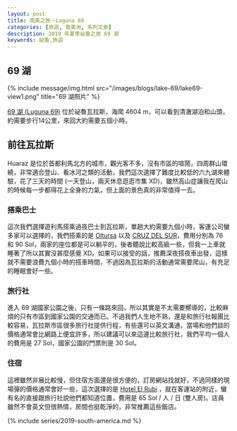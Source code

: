 ```yaml
---
layout: post
title: 南美之旅－Laguna 69
categories: [旅遊, 南美洲, 系列文章]
description: 2019 年夏季祕魯之旅 69 湖
keywords: 祕魯,旅遊
---
```


## 69 湖

{% include message/img.html src="/images/blogs/lake-69/lake69-view1.png" title="69 湖照片" %}

[69 湖 (Luguna 69)](https://www.tripadvisor.com.tw/Attraction_Review-g737084-d3387209-Reviews-Laguna_69-Yungay_Ancash_Region.html) 位於祕魯瓦拉斯，海爬 4604 m，可以看到清澈湖泊和山頭，約需要步行14公里，來回大約需要五個小時。

## 前往瓦拉斯

Huaraz 是位於首都利馬北方的城市，觀光客不多，沒有市區的喧鬧，四周群山環繞，非常適合登山、看冰河之類的活動，我們這次選擇了難度比較低的六九湖來體驗，花了三天的時間 (一天登山，兩天休息逛逛市集 XD)，雖然高山症讓我在爬山的時候每一步都得花上全身的力氣，但上面的景色真的非常值得一去。

### 搭乘巴士

這次我們選擇遊利馬搭乘過夜巴士到瓦拉斯，單趟大約需要九個小時，客運公司蠻多家可以選擇的，我們搭乘的是      [Oltursa](https://www.oltursa.pe/) 以及 [CRUZ DEL SUR](https://www.cruzdelsur.com.pe/)，費用分別為 76 和 90 Sol，兩家的座位都是可以躺平的，後者聽說比較高級一些，但我一上車就睡著了所以其實沒甚麼感覺 XD。如果可以接受的話，推薦深夜搭夜車出發，這樣就不需要浪費九個小時的搭車時間，不過因為瓦拉斯的活動通常需要爬山，有充足的睡眠會好一些。

### 旅行社

進入 69 湖國家公園之後，只有一條路來回，所以其實是不太需要嚮導的，比較麻煩的只有市區到國家公園的交通而已。不過我們人生地不熟，還是和旅行社報團比較容易，瓦拉斯市區很多旅行社提供行程，有些還可以英文溝通，當場和他們談的價格通常會比網路上便宜許多，所以建議可以來這邊比較旅行社，我們平均一個人的費用是 27 Sol，國家公園的門票則是 30 Sol。

### 住宿

這裡雖然非展比較慢，但住宿方面還是很方便的，訂房網站找就好，不過同樣的現場彈的價格通常會好一些，這次選擇的是 [Hotel El Rubi](https://goo.gl/maps/p4a6MY8pCTEEfct2A) ，就在客運站的附近，蠻有名的直接跟旅行社說他們都知道位置，費用是 65 Sol / 人 / 日 (雙人房)。店員雖然不會英文但很熱情，房間也挺乾淨的，非常推薦這些飯店。

{% include series/2019-south-america.md %}

